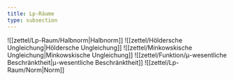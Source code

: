 ```yaml
---
title: Lp-Räume
type: subsection
---
```


![[zettel/Lp-Raum/Halbnorm|Halbnorm]]
![[zettel/Höldersche Ungleichung|Höldersche Ungleichung]]
![[zettel/Minkowskische Ungleichung|Minkowskische Ungleichung]]
![[zettel/Funktion/μ-wesentliche Beschränktheit|μ-wesentliche Beschränktheit]]
![[zettel/Lp-Raum/Norm|Norm]]